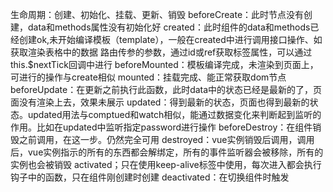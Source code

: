生命周期：创建、初始化、挂载、更新、销毁
beforeCreate：此时节点没有创建，data和methods属性没有初始化好
created：此时组件的data和methods已经创建ok,未开始编译模板（template），一般在created中进行调用接口操作、如获取渲染表格中的数据
路由传参的参数，通过id或ref获取标签属性，可以通过this.$nextTick回调中进行
beforeMounted：模板编译完成，未渲染到页面上，可进行的操作与create相似
mounted：挂载完成、能正常获取dom节点
beforeUpdate：在更新之前执行此函数，此时data中的状态已经是最新的了，页面没有渲染上去，效果未展示
updated：得到最新的状态，页面也得到最新的状态。updated用法与comptued和watch相似，能通过数据变化来判断起到监听的作用。比如在updated中监听指定password进行操作
beforeDestroy：在组件销毁之前调用，在这一步。仍然完全可用
destroyed：vue实例销毁后调用，调用后，vue实例指示的所有的东西都会解绑定，所有的事件监听器会被移除，所有的实例也会被销毁
activated；只在使用keep-alive标签中使用，每次进入都会执行钩子中的函数，只在组件刚创建时创建
deactivated：在切换组件时触发